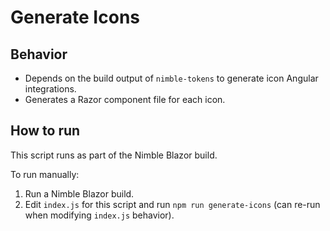 # Generate Icons

## Behavior

- Depends on the build output of `nimble-tokens` to generate icon Angular integrations.
- Generates a Razor component file for each icon.

## How to run

This script runs as part of the Nimble Blazor build.

To run manually:

1. Run a Nimble Blazor build.
2. Edit `index.js` for this script and run `npm run generate-icons` (can re-run when modifying `index.js` behavior).
